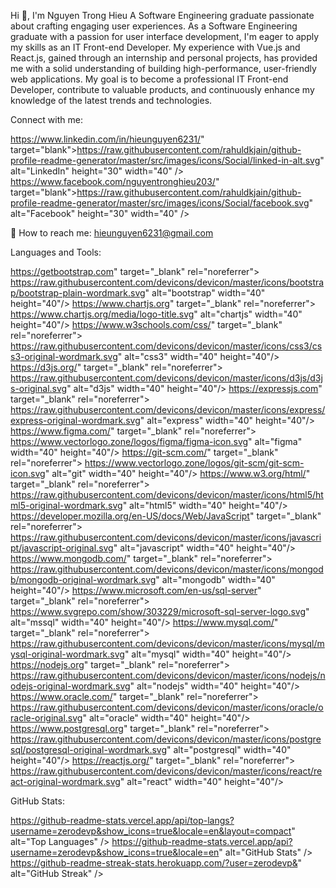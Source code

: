Hi 👋, I'm Nguyen Trong Hieu
A Software Engineering graduate passionate about crafting engaging user experiences.
As a Software Engineering graduate with a passion for user interface development, I'm eager to apply my skills as an IT Front-end Developer. My experience with Vue.js and React.js, gained through an internship and personal projects, has provided me with a solid understanding of building high-performance, user-friendly web applications. My goal is to become a professional IT Front-end Developer, contribute to valuable products, and continuously enhance my knowledge of the latest trends and technologies.

Connect with me:

https://www.linkedin.com/in/hieunguyen6231/" target="blank">https://raw.githubusercontent.com/rahuldkjain/github-profile-readme-generator/master/src/images/icons/Social/linked-in-alt.svg" alt="LinkedIn" height="30" width="40" />
https://www.facebook.com/nguyentronghieu203/" target="blank">https://raw.githubusercontent.com/rahuldkjain/github-profile-readme-generator/master/src/images/icons/Social/facebook.svg" alt="Facebook" height="30" width="40" />

📧 How to reach me: hieunguyen6231@gmail.com

Languages and Tools:

https://getbootstrap.com" target="_blank" rel="noreferrer"> https://raw.githubusercontent.com/devicons/devicon/master/icons/bootstrap/bootstrap-plain-wordmark.svg" alt="bootstrap" width="40" height="40"/> 
https://www.chartjs.org" target="_blank" rel="noreferrer"> https://www.chartjs.org/media/logo-title.svg" alt="chartjs" width="40" height="40"/> 
https://www.w3schools.com/css/" target="_blank" rel="noreferrer"> https://raw.githubusercontent.com/devicons/devicon/master/icons/css3/css3-original-wordmark.svg" alt="css3" width="40" height="40"/> 
https://d3js.org/" target="_blank" rel="noreferrer"> https://raw.githubusercontent.com/devicons/devicon/master/icons/d3js/d3js-original.svg" alt="d3js" width="40" height="40"/> 
https://expressjs.com" target="_blank" rel="noreferrer"> https://raw.githubusercontent.com/devicons/devicon/master/icons/express/express-original-wordmark.svg" alt="express" width="40" height="40"/> 
https://www.figma.com/" target="_blank" rel="noreferrer"> https://www.vectorlogo.zone/logos/figma/figma-icon.svg" alt="figma" width="40" height="40"/> 
https://git-scm.com/" target="_blank" rel="noreferrer"> https://www.vectorlogo.zone/logos/git-scm/git-scm-icon.svg" alt="git" width="40" height="40"/> 
https://www.w3.org/html/" target="_blank" rel="noreferrer"> https://raw.githubusercontent.com/devicons/devicon/master/icons/html5/html5-original-wordmark.svg" alt="html5" width="40" height="40"/> 
https://developer.mozilla.org/en-US/docs/Web/JavaScript" target="_blank" rel="noreferrer"> https://raw.githubusercontent.com/devicons/devicon/master/icons/javascript/javascript-original.svg" alt="javascript" width="40" height="40"/> 
https://www.mongodb.com/" target="_blank" rel="noreferrer"> https://raw.githubusercontent.com/devicons/devicon/master/icons/mongodb/mongodb-original-wordmark.svg" alt="mongodb" width="40" height="40"/> 
https://www.microsoft.com/en-us/sql-server" target="_blank" rel="noreferrer"> https://www.svgrepo.com/show/303229/microsoft-sql-server-logo.svg" alt="mssql" width="40" height="40"/> 
https://www.mysql.com/" target="_blank" rel="noreferrer"> https://raw.githubusercontent.com/devicons/devicon/master/icons/mysql/mysql-original-wordmark.svg" alt="mysql" width="40" height="40"/> 
https://nodejs.org" target="_blank" rel="noreferrer"> https://raw.githubusercontent.com/devicons/devicon/master/icons/nodejs/nodejs-original-wordmark.svg" alt="nodejs" width="40" height="40"/> 
https://www.oracle.com/" target="_blank" rel="noreferrer"> https://raw.githubusercontent.com/devicons/devicon/master/icons/oracle/oracle-original.svg" alt="oracle" width="40" height="40"/> 
https://www.postgresql.org" target="_blank" rel="noreferrer"> https://raw.githubusercontent.com/devicons/devicon/master/icons/postgresql/postgresql-original-wordmark.svg" alt="postgresql" width="40" height="40"/> 
https://reactjs.org/" target="_blank" rel="noreferrer"> https://raw.githubusercontent.com/devicons/devicon/master/icons/react/react-original-wordmark.svg" alt="react" width="40" height="40"/> 

GitHub Stats:

https://github-readme-stats.vercel.app/api/top-langs?username=zerodevp&show_icons=true&locale=en&layout=compact" alt="Top Languages" />
https://github-readme-stats.vercel.app/api?username=zerodevp&show_icons=true&locale=en" alt="GitHub Stats" />
https://github-readme-streak-stats.herokuapp.com/?user=zerodevp&" alt="GitHub Streak" />
